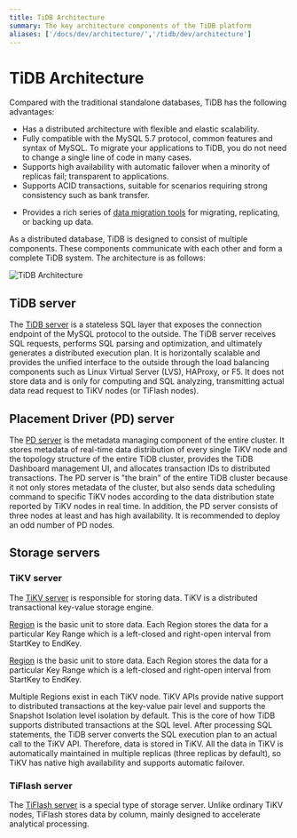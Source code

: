 ```yaml
---
title: TiDB Architecture
summary: The key architecture components of the TiDB platform
aliases: ['/docs/dev/architecture/','/tidb/dev/architecture']
---
```


# TiDB Architecture

Compared with the traditional standalone databases, TiDB has the following advantages:

* Has a distributed architecture with flexible and elastic scalability.
* Fully compatible with the MySQL 5.7 protocol, common features and syntax of MySQL. To migrate your applications to TiDB, you do not need to change a single line of code in many cases.
* Supports high availability with automatic failover when a minority of replicas fail; transparent to applications.
* Supports ACID transactions, suitable for scenarios requiring strong consistency such as bank transfer.

<CustomContent platform="tidb">

* Provides a rich series of [data migration tools](/migration-overview.md) for migrating, replicating, or backing up data.

</CustomContent>

As a distributed database, TiDB is designed to consist of multiple components. These components communicate with each other and form a complete TiDB system. The architecture is as follows:

![TiDB Architecture](https://download.pingcap.com/images/docs/tidb-architecture-v3.1.png)

## TiDB server

The [TiDB server](/tidb-computing.md) is a stateless SQL layer that exposes the connection endpoint of the MySQL protocol to the outside. The TiDB server receives SQL requests, performs SQL parsing and optimization, and ultimately generates a distributed execution plan. It is horizontally scalable and provides the unified interface to the outside through the load balancing components such as Linux Virtual Server (LVS), HAProxy, or F5. It does not store data and is only for computing and SQL analyzing, transmitting actual data read request to TiKV nodes (or TiFlash nodes).

## Placement Driver (PD) server

The [PD server](/tidb-scheduling.md) is the metadata managing component of the entire cluster. It stores metadata of real-time data distribution of every single TiKV node and the topology structure of the entire TiDB cluster, provides the TiDB Dashboard management UI, and allocates transaction IDs to distributed transactions. The PD server is "the brain" of the entire TiDB cluster because it not only stores metadata of the cluster, but also sends data scheduling command to specific TiKV nodes according to the data distribution state reported by TiKV nodes in real time. In addition, the PD server consists of three nodes at least and has high availability. It is recommended to deploy an odd number of PD nodes.

## Storage servers

### TiKV server

The [TiKV server](/tidb-storage.md) is responsible for storing data. TiKV is a distributed transactional key-value storage engine.

<CustomContent platform="tidb">

[Region](/glossary.md#regionpeerraft-group) is the basic unit to store data. Each Region stores the data for a particular Key Range which is a left-closed and right-open interval from StartKey to EndKey.

</CustomContent>

<CustomContent platform="tidb-cloud">

[Region](/tidb-cloud/tidb-cloud-glossary.md#region) is the basic unit to store data. Each Region stores the data for a particular Key Range which is a left-closed and right-open interval from StartKey to EndKey.

</CustomContent>

Multiple Regions exist in each TiKV node. TiKV APIs provide native support to distributed transactions at the key-value pair level and supports the Snapshot Isolation level isolation by default. This is the core of how TiDB supports distributed transactions at the SQL level. After processing SQL statements, the TiDB server converts the SQL execution plan to an actual call to the TiKV API. Therefore, data is stored in TiKV. All the data in TiKV is automatically maintained in multiple replicas (three replicas by default), so TiKV has native high availability and supports automatic failover.

### TiFlash server

The [TiFlash server](/tiflash/tiflash-overview.md) is a special type of storage server. Unlike ordinary TiKV nodes, TiFlash stores data by column, mainly designed to accelerate analytical processing.
